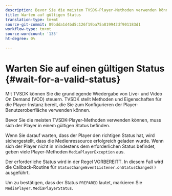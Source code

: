 ```yaml
---
description: Bevor Sie die meisten TVSDK-Player-Methoden verwenden können, muss sich der Player in einem gültigen Status befinden.
title: Warten auf gültigen Status
translation-type: tm+mt
source-git-commit: 89bdda1d4bd5c126f19ba75a819942df901183d1
workflow-type: tm+mt
source-wordcount: '135'
ht-degree: 0%

---
```



# Warten Sie auf einen gültigen Status {#wait-for-a-valid-status}

Mit TVSDK können Sie die grundlegende Wiedergabe von Live- und Video On Demand (VOD) steuern. TVSDK stellt Methoden und Eigenschaften für die Player-Instanz bereit, die Sie zum Konfigurieren der Player-Benutzeroberfläche verwenden können.

Bevor Sie die meisten TVSDK-Player-Methoden verwenden können, muss sich der Player in einem gültigen Status befinden.

Wenn Sie darauf warten, dass der Player den richtigen Status hat, wird sichergestellt, dass die Medienressource erfolgreich geladen wurde. Wenn sich der Player nicht in mindestens dem erforderlichen Status befindet, geben viele Player-Methoden `MediaPlayerException` aus.

Der erforderliche Status wird in der Regel VORBEREITT. In diesem Fall wird die Callback-Routine für `StatusChangeEventListener.onStatusChanged()` ausgeführt.

Um zu bestätigen, dass der Status `PREPARED` lautet, markieren Sie `MediaPlayer.MediaPlayerStatus`.